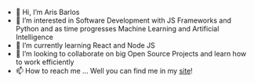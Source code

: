 - 👋 Hi, I’m Aris Barlos
- 👀 I’m interested in Software Development with JS Frameworks and Python and as time progresses Machine Learning and Artificial Intelligence
- 🌱 I’m currently learning React and Node JS
- 💞️ I’m looking to collaborate on big Open Source Projects and learn how to work efficiently
- 📫 How to reach me ... Well you can find me in my [site](https://arisbarlos.com)!

<!---
Aristidis13/Aristidis13 is a ✨ special ✨ repository because its `README.md` (this file) appears on your GitHub profile.
You can click the Preview link to take a look at your changes.
--->
